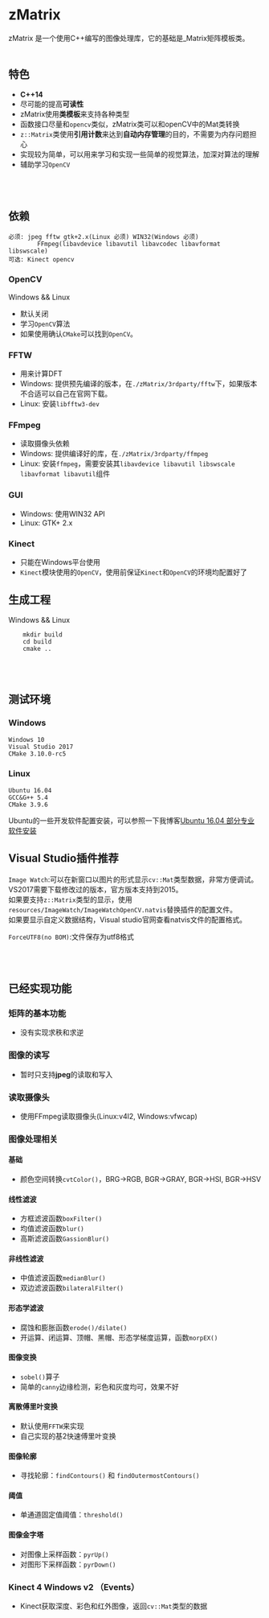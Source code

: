 # zMatrix

zMatrix 是一个使用C++编写的图像处理库，它的基础是_Matrix矩阵模板类。
<br><br>

## 特色
* **C++14**
* 尽可能的提高**可读性**
* zMatrix使用**类模板**来支持各种类型
* 函数接口尽量和`opencv`类似，zMatrix类可以和openCV中的Mat类转换
* `z::Matrix`类使用**引用计数**来达到**自动内存管理**的目的，不需要为内存问题担心
* 实现较为简单，可以用来学习和实现一些简单的视觉算法，加深对算法的理解
* 辅助学习`OpenCV`

<br><br>

## 依赖
```
必须: jpeg fftw gtk+2.x(Linux 必须) WIN32(Windows 必须)
        FFmpeg(libavdevice libavutil libavcodec libavformat libswscale)
可选: Kinect opencv
```
### OpenCV
Windows && Linux
* 默认关闭
* 学习`OpenCV`算法
* 如果使用确认`CMake`可以找到`OpenCV`。

### FFTW
* 用来计算DFT
* Windows: 提供预先编译的版本，在`./zMatrix/3rdparty/fftw`下，如果版本不合适可以自己在官网下载。
* Linux: 安装`libfftw3-dev`

### FFmpeg
* 读取摄像头依赖
* Windows: 提供编译好的库，在`./zMatrix/3rdparty/ffmpeg`
* Linux: 安装`ffmpeg`，需要安装其`libavdevice libavutil libswscale libavformat libavutil`组件

### GUI
* Windows: 使用WIN32 API
* Linux: GTK+ 2.x

### Kinect
* 只能在Windows平台使用
* `Kinect`模块使用的`OpenCV`，使用前保证`Kinect`和`OpenCV`的环境均配置好了

## 生成工程
Windows && Linux
```
    mkdir build
    cd build
    cmake ..
```
<br><br>

## 测试环境
### Windows
```
Windows 10
Visual Studio 2017
CMake 3.10.0-rc5
```
### Linux
```
Ubuntu 16.04
GCC&G++ 5.4
CMake 3.9.6
```
Ubuntu的一些开发软件配置安装，可以参照一下我博客[Ubuntu 16.04 部分专业软件安装](http://blog.csdn.net/ice__snow/article/details/53958765)

## Visual Studio插件推荐
`Image Watch`:可以在新窗口以图片的形式显示`cv::Mat`类型数据，非常方便调试。VS2017需要下载修改过的版本，官方版本支持到2015。<br>
如果要支持`z::Matrix`类型的显示，使用`resources/ImageWatch/ImageWatchOpenCV.natvis`替换插件的配置文件。<br>
如果要显示自定义数据结构，Visual studio官网查看natvis文件的配置格式。

`ForceUTF8(no BOM)`:文件保存为utf8格式

<br><br>

## 已经实现功能

### 矩阵的基本功能
* 没有实现求秩和求逆

### 图像的读写
* 暂时只支持**jpeg**的读取和写入

### 读取摄像头
* 使用FFmpeg读取摄像头(Linux:v4l2, Windows:vfwcap)

### 图像处理相关
#### 基础
* 颜色空间转换`cvtColor()`，BRG->RGB, BGR->GRAY, BGR->HSI, BGR->HSV

#### 线性滤波
* 方框滤波函数`boxFilter()`
* 均值滤波函数`blur()`
* 高斯滤波函数`GassionBlur()`

#### 非线性滤波
* 中值滤波函数`medianBlur()`
* 双边滤波函数`bilateralFilter()`

#### 形态学滤波
* 腐蚀和膨胀函数`erode()/dilate()`
* 开运算、闭运算、顶帽、黑帽、形态学梯度运算，函数`morpEX()`

#### 图像变换
* `sobel()`算子
* 简单的`canny`边缘检测，彩色和灰度均可，效果不好

#### 离散傅里叶变换
* 默认使用`FFTW`来实现
* 自己实现的基2快速傅里叶变换

#### 图像轮廓
* 寻找轮廓：`findContours()` 和 `findOutermostContours()`

#### 阈值
* 单通道固定值阈值：`threshold()`

#### 图像金字塔
* 对图像上采样函数：`pyrUp()`
* 对图形下采样函数：`pyrDown()`

### Kinect 4 Windows v2 （Events）
* Kinect获取深度、彩色和红外图像，返回`cv::Mat`类型的数据

<br><br>
<br>